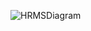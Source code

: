 ![HRMSDiagram](https://user-images.githubusercontent.com/83560721/122580087-464eba80-d05e-11eb-957e-bd02f6f68b87.png)
